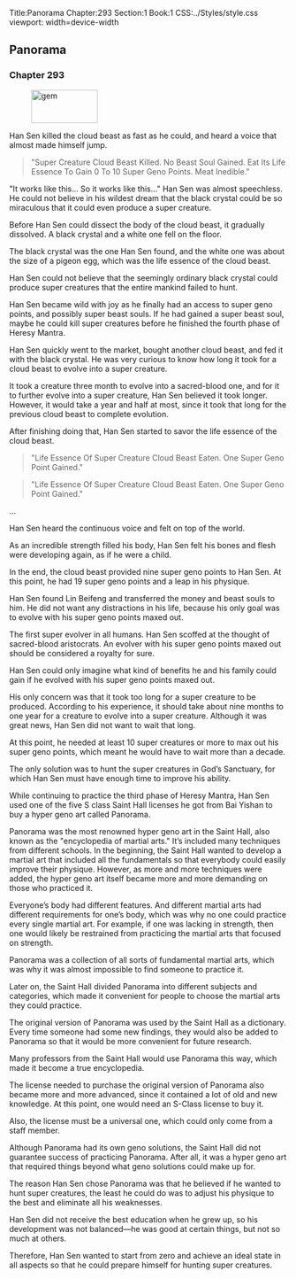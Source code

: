 Title:Panorama 
Chapter:293 
Section:1 
Book:1 
CSS:../Styles/style.css 
viewport: width=device-width
  
## Panorama
### Chapter 293
  
<figure>
	<img src="../Images/gem.gif" alt="gem" id="gem" width="120" height="60" />
</figure>
  

  
Han Sen killed the cloud beast as fast as he could, and heard a voice that almost made himself jump.

> "Super Creature Cloud Beast Killed. No Beast Soul Gained. Eat Its Life Essence To Gain 0 To 10 Super Geno Points. Meat Inedible."

"It works like this… So it works like this…" Han Sen was almost speechless. He could not believe in his wildest dream that the black crystal could be so miraculous that it could even produce a super creature.

Before Han Sen could dissect the body of the cloud beast, it gradually dissolved. A black crystal and a white one fell on the floor.

The black crystal was the one Han Sen found, and the white one was about the size of a pigeon egg, which was the life essence of the cloud beast.

Han Sen could not believe that the seemingly ordinary black crystal could produce super creatures that the entire mankind failed to hunt.

Han Sen became wild with joy as he finally had an access to super geno points, and possibly super beast souls. If he had gained a super beast soul, maybe he could kill super creatures before he finished the fourth phase of Heresy Mantra.

Han Sen quickly went to the market, bought another cloud beast, and fed it with the black crystal. He was very curious to know how long it took for a cloud beast to evolve into a super creature.

It took a creature three month to evolve into a sacred-blood one, and for it to further evolve into a super creature, Han Sen believed it took longer. However, it would take a year and half at most, since it took that long for the previous cloud beast to complete evolution.

After finishing doing that, Han Sen started to savor the life essence of the cloud beast.

> "Life Essence Of Super Creature Cloud Beast Eaten. One Super Geno Point Gained."

> "Life Essence Of Super Creature Cloud Beast Eaten. One Super Geno Point Gained."

…

Han Sen heard the continuous voice and felt on top of the world.

As an incredible strength filled his body, Han Sen felt his bones and flesh were developing again, as if he were a child.

In the end, the cloud beast provided nine super geno points to Han Sen. At this point, he had 19 super geno points and a leap in his physique.

Han Sen found Lin Beifeng and transferred the money and beast souls to him. He did not want any distractions in his life, because his only goal was to evolve with his super geno points maxed out.

The first super evolver in all humans. Han Sen scoffed at the thought of sacred-blood aristocrats. An evolver with his super geno points maxed out should be considered a royalty for sure.

Han Sen could only imagine what kind of benefits he and his family could gain if he evolved with his super geno points maxed out.

His only concern was that it took too long for a super creature to be produced. According to his experience, it should take about nine months to one year for a creature to evolve into a super creature. Although it was great news, Han Sen did not want to wait that long.

At this point, he needed at least 10 super creatures or more to max out his super geno points, which meant he would have to wait more than a decade.

The only solution was to hunt the super creatures in God’s Sanctuary, for which Han Sen must have enough time to improve his ability.

While continuing to practice the third phase of Heresy Mantra, Han Sen used one of the five S class Saint Hall licenses he got from Bai Yishan to buy a hyper geno art called Panorama.

Panorama was the most renowned hyper geno art in the Saint Hall, also known as the "encyclopedia of martial arts." It’s included many techniques from different schools. In the beginning, the Saint Hall wanted to develop a martial art that included all the fundamentals so that everybody could easily improve their physique. However, as more and more techniques were added, the hyper geno art itself became more and more demanding on those who practiced it.

Everyone’s body had different features. And different martial arts had different requirements for one’s body, which was why no one could practice every single martial art. For example, if one was lacking in strength, then one would likely be restrained from practicing the martial arts that focused on strength.

Panorama was a collection of all sorts of fundamental martial arts, which was why it was almost impossible to find someone to practice it.

Later on, the Saint Hall divided Panorama into different subjects and categories, which made it convenient for people to choose the martial arts they could practice.

The original version of Panorama was used by the Saint Hall as a dictionary. Every time someone had some new findings, they would also be added to Panorama so that it would be more convenient for future research.

Many professors from the Saint Hall would use Panorama this way, which made it become a true encyclopedia.

The license needed to purchase the original version of Panorama also became more and more advanced, since it contained a lot of old and new knowledge. At this point, one would need an S-Class license to buy it.

Also, the license must be a universal one, which could only come from a staff member.

Although Panorama had its own geno solutions, the Saint Hall did not guarantee success of practicing Panorama. After all, it was a hyper geno art that required things beyond what geno solutions could make up for.

The reason Han Sen chose Panorama was that he believed if he wanted to hunt super creatures, the least he could do was to adjust his physique to the best and eliminate all his weaknesses.

Han Sen did not receive the best education when he grew up, so his development was not balanced—he was good at certain things, but not so much at others.

Therefore, Han Sen wanted to start from zero and achieve an ideal state in all aspects so that he could prepare himself for hunting super creatures.